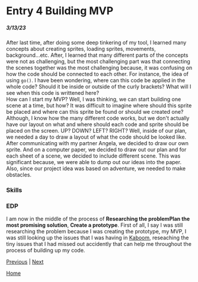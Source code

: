 # Entry 4 Building MVP
##### 3/13/23

 After last time, after doing some deep tinkering of my tool, I learned many concepts about creating sprites, loading sprites, movements, background...etc. After, I learned that many different parts of the concepts were not as challenging, but the most challenging part was that connecting the scenes together was the most challenging because, it was confusing on how the code should be connected to each other. For instance, the idea of using `go()`. I have been wondering, where can this code be applied in the whole code? Should it be inside or outside of the curly brackets? What will I see when this code is writtened here?
 <br>
 How can I start my MVP? Well, I was thinking, we can start building one scene at a time, but how? It was difficult to imagine where should this sprite be placed and where can this sprite be found or should we created one? Although, I know how the many different code works, but we don't actually have our layout on what and where should each code and sprite should be placed on the screen. UP? DOWN? LEFT? RIGHT? Well, inside of our plan, we needed a day to draw a layout of what the code should be looked like. After communicating with my partner Angela, we decided to draw our own sprite. And on a computer paper, we decided to draw out our plan and for each sheet of a scene, we decided to include different scene. This was significant because, we were able to dump out our ideas into the paper. Also, since our project idea was based on adventure, we needed to make obstacles.<br>

### Skills
### EDP
I am now in the middle of the process of <b>Researching the problem</b><b>Plan the most promising solution</b>, <b>Create a prototype</b>. First of all, I say I was still researching the problem because I was creating the prototype, my MVP, I was still looking up the issues that I was having in [Kaboom](kaboomjs.com), reseaching the tiny issues that I had missed out accidently that can help me throughout the process of building up my code.



[Previous](entry03.md) | [Next](entry05.md)

[Home](../README.md)